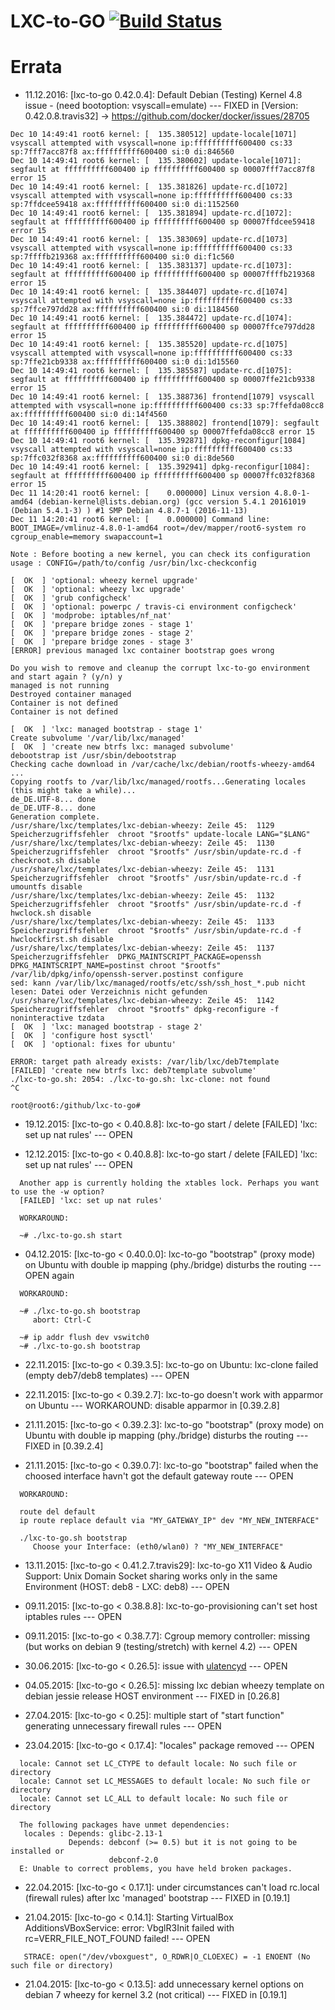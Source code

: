 # LXC-to-GO [![Build Status](https://travis-ci.org/plitc/lxc-to-go.svg?branch=master)](https://travis-ci.org/plitc/lxc-to-go)

Errata
======
* 11.12.2016: [lxc-to-go 0.42.0.4]: Default Debian (Testing) Kernel 4.8 issue - (need bootoption: vsyscall=emulate) --- FIXED in [Version: 0.42.0.8.travis32]
-> https://github.com/docker/docker/issues/28705
```
Dec 10 14:49:41 root6 kernel: [  135.380512] update-locale[1071] vsyscall attempted with vsyscall=none ip:ffffffffff600400 cs:33 sp:7fff7acc87f8 ax:ffffffffff600400 si:0 di:846560
Dec 10 14:49:41 root6 kernel: [  135.380602] update-locale[1071]: segfault at ffffffffff600400 ip ffffffffff600400 sp 00007fff7acc87f8 error 15
Dec 10 14:49:41 root6 kernel: [  135.381826] update-rc.d[1072] vsyscall attempted with vsyscall=none ip:ffffffffff600400 cs:33 sp:7ffdcee59418 ax:ffffffffff600400 si:0 di:1152560
Dec 10 14:49:41 root6 kernel: [  135.381894] update-rc.d[1072]: segfault at ffffffffff600400 ip ffffffffff600400 sp 00007ffdcee59418 error 15
Dec 10 14:49:41 root6 kernel: [  135.383069] update-rc.d[1073] vsyscall attempted with vsyscall=none ip:ffffffffff600400 cs:33 sp:7ffffb219368 ax:ffffffffff600400 si:0 di:f1c560
Dec 10 14:49:41 root6 kernel: [  135.383137] update-rc.d[1073]: segfault at ffffffffff600400 ip ffffffffff600400 sp 00007ffffb219368 error 15
Dec 10 14:49:41 root6 kernel: [  135.384407] update-rc.d[1074] vsyscall attempted with vsyscall=none ip:ffffffffff600400 cs:33 sp:7ffce797dd28 ax:ffffffffff600400 si:0 di:1184560
Dec 10 14:49:41 root6 kernel: [  135.384472] update-rc.d[1074]: segfault at ffffffffff600400 ip ffffffffff600400 sp 00007ffce797dd28 error 15
Dec 10 14:49:41 root6 kernel: [  135.385520] update-rc.d[1075] vsyscall attempted with vsyscall=none ip:ffffffffff600400 cs:33 sp:7ffe21cb9338 ax:ffffffffff600400 si:0 di:1d15560
Dec 10 14:49:41 root6 kernel: [  135.385587] update-rc.d[1075]: segfault at ffffffffff600400 ip ffffffffff600400 sp 00007ffe21cb9338 error 15
Dec 10 14:49:41 root6 kernel: [  135.388736] frontend[1079] vsyscall attempted with vsyscall=none ip:ffffffffff600400 cs:33 sp:7ffefda08cc8 ax:ffffffffff600400 si:0 di:14f4560
Dec 10 14:49:41 root6 kernel: [  135.388802] frontend[1079]: segfault at ffffffffff600400 ip ffffffffff600400 sp 00007ffefda08cc8 error 15
Dec 10 14:49:41 root6 kernel: [  135.392871] dpkg-reconfigur[1084] vsyscall attempted with vsyscall=none ip:ffffffffff600400 cs:33 sp:7ffc032f8368 ax:ffffffffff600400 si:0 di:8de560
Dec 10 14:49:41 root6 kernel: [  135.392941] dpkg-reconfigur[1084]: segfault at ffffffffff600400 ip ffffffffff600400 sp 00007ffc032f8368 error 15
Dec 11 14:20:41 root6 kernel: [    0.000000] Linux version 4.8.0-1-amd64 (debian-kernel@lists.debian.org) (gcc version 5.4.1 20161019 (Debian 5.4.1-3) ) #1 SMP Debian 4.8.7-1 (2016-11-13)
Dec 11 14:20:41 root6 kernel: [    0.000000] Command line: BOOT_IMAGE=/vmlinuz-4.8.0-1-amd64 root=/dev/mapper/root6-system ro cgroup_enable=memory swapaccount=1
```

```
Note : Before booting a new kernel, you can check its configuration
usage : CONFIG=/path/to/config /usr/bin/lxc-checkconfig

[  OK  ] 'optional: wheezy kernel upgrade'
[  OK  ] 'optional: wheezy lxc upgrade'
[  OK  ] 'grub configcheck'
[  OK  ] 'optional: powerpc / travis-ci environment configcheck'
[  OK  ] 'modprobe: iptables/nf_nat'
[  OK  ] 'prepare bridge zones - stage 1'
[  OK  ] 'prepare bridge zones - stage 2'
[  OK  ] 'prepare bridge zones - stage 3'
[ERROR] previous managed lxc container bootstrap goes wrong

Do you wish to remove and cleanup the corrupt lxc-to-go environment and start again ? (y/n) y
managed is not running
Destroyed container managed
Container is not defined
Container is not defined

[  OK  ] 'lxc: managed bootstrap - stage 1'
Create subvolume '/var/lib/lxc/managed'
[  OK  ] 'create new btrfs lxc: managed subvolume'
debootstrap ist /usr/sbin/debootstrap
Checking cache download in /var/cache/lxc/debian/rootfs-wheezy-amd64 ...
Copying rootfs to /var/lib/lxc/managed/rootfs...Generating locales (this might take a while)...
de_DE.UTF-8... done
de_DE.UTF-8... done
Generation complete.
/usr/share/lxc/templates/lxc-debian-wheezy: Zeile 45:  1129 Speicherzugriffsfehler  chroot "$rootfs" update-locale LANG="$LANG"
/usr/share/lxc/templates/lxc-debian-wheezy: Zeile 45:  1130 Speicherzugriffsfehler  chroot "$rootfs" /usr/sbin/update-rc.d -f checkroot.sh disable
/usr/share/lxc/templates/lxc-debian-wheezy: Zeile 45:  1131 Speicherzugriffsfehler  chroot "$rootfs" /usr/sbin/update-rc.d -f umountfs disable
/usr/share/lxc/templates/lxc-debian-wheezy: Zeile 45:  1132 Speicherzugriffsfehler  chroot "$rootfs" /usr/sbin/update-rc.d -f hwclock.sh disable
/usr/share/lxc/templates/lxc-debian-wheezy: Zeile 45:  1133 Speicherzugriffsfehler  chroot "$rootfs" /usr/sbin/update-rc.d -f hwclockfirst.sh disable
/usr/share/lxc/templates/lxc-debian-wheezy: Zeile 45:  1137 Speicherzugriffsfehler  DPKG_MAINTSCRIPT_PACKAGE=openssh DPKG_MAINTSCRIPT_NAME=postinst chroot "$rootfs" /var/lib/dpkg/info/openssh-server.postinst configure
sed: kann /var/lib/lxc/managed/rootfs/etc/ssh/ssh_host_*.pub nicht lesen: Datei oder Verzeichnis nicht gefunden
/usr/share/lxc/templates/lxc-debian-wheezy: Zeile 45:  1142 Speicherzugriffsfehler  chroot "$rootfs" dpkg-reconfigure -f noninteractive tzdata
[  OK  ] 'lxc: managed bootstrap - stage 2'
[  OK  ] 'configure host sysctl'
[  OK  ] 'optional: fixes for ubuntu'

ERROR: target path already exists: /var/lib/lxc/deb7template
[FAILED] 'create new btrfs lxc: deb7template subvolume'
./lxc-to-go.sh: 2054: ./lxc-to-go.sh: lxc-clone: not found
^C

root@root6:/github/lxc-to-go#
```

* 19.12.2015: [lxc-to-go < 0.40.8.8]: lxc-to-go start / delete [FAILED] 'lxc: set up nat rules' --- OPEN

* 12.12.2015: [lxc-to-go < 0.40.8.8]: lxc-to-go start / delete [FAILED] 'lxc: set up nat rules' --- OPEN

```
  Another app is currently holding the xtables lock. Perhaps you want to use the -w option?
  [FAILED] 'lxc: set up nat rules'

  WORKAROUND:

  ~# ./lxc-to-go.sh start
```

* 04.12.2015: [lxc-to-go < 0.40.0.0]: lxc-to-go "bootstrap" (proxy mode) on Ubuntu with double ip mapping (phy./bridge) disturbs the routing --- OPEN again

```
  WORKAROUND:

  ~# ./lxc-to-go.sh bootstrap
     abort: Ctrl-C

  ~# ip addr flush dev vswitch0
  ~# ./lxc-to-go.sh bootstrap
```

* 22.11.2015: [lxc-to-go < 0.39.3.5]: lxc-to-go on Ubuntu: lxc-clone failed (empty deb7/deb8 templates) --- OPEN

* 22.11.2015: [lxc-to-go < 0.39.2.7]: lxc-to-go doesn't work with apparmor on Ubuntu --- WORKAROUND: disable apparmor in [0.39.2.8]

* 21.11.2015: [lxc-to-go < 0.39.2.3]: lxc-to-go "bootstrap" (proxy mode) on Ubuntu with double ip mapping (phy./bridge) disturbs the routing --- FIXED in [0.39.2.4]

* 21.11.2015: [lxc-to-go < 0.39.0.7]: lxc-to-go "bootstrap" failed when the choosed interface havn't got the default gateway route --- OPEN

```
  WORKAROUND:

  route del default
  ip route replace default via "MY_GATEWAY_IP" dev "MY_NEW_INTERFACE"

  ./lxc-to-go.sh bootstrap
     Choose your Interface: (eth0/wlan0) ? "MY_NEW_INTERFACE"
```

* 13.11.2015: [lxc-to-go < 0.41.2.7.travis29]: lxc-to-go X11 Video & Audio Support: Unix Domain Socket sharing works only in the same Environment (HOST: deb8 - LXC: deb8) --- OPEN

* 09.11.2015: [lxc-to-go < 0.38.8.8]: lxc-to-go-provisioning can't set host iptables rules --- OPEN

* 09.11.2015: [lxc-to-go < 0.38.7.7]: Cgroup memory controller: missing (but works on debian 9 (testing/stretch) with kernel 4.2) --- OPEN

* 30.06.2015: [lxc-to-go < 0.26.5]: issue with [ulatencyd](https://packages.debian.org/stretch/ulatencyd) --- OPEN

* 04.05.2015: [lxc-to-go < 0.26.5]: missing lxc debian wheezy template on debian jessie release HOST environment --- FIXED in [0.26.8]

* 27.04.2015: [lxc-to-go < 0.25]: multiple start of "start function" generating unnecessary firewall rules --- OPEN

* 23.04.2015: [lxc-to-go < 0.17.4]: "locales" package removed --- OPEN

```
  locale: Cannot set LC_CTYPE to default locale: No such file or directory
  locale: Cannot set LC_MESSAGES to default locale: No such file or directory
  locale: Cannot set LC_ALL to default locale: No such file or directory

  The following packages have unmet dependencies:
   locales : Depends: glibc-2.13-1
             Depends: debconf (>= 0.5) but it is not going to be installed or
                      debconf-2.0
  E: Unable to correct problems, you have held broken packages.
```

* 22.04.2015: [lxc-to-go < 0.17.1]: under circumstances can't load rc.local (firewall rules) after lxc 'managed' bootstrap --- FIXED in [0.19.1]

* 21.04.2015: [lxc-to-go < 0.14.1]: Starting VirtualBox AdditionsVBoxService: error: VbglR3Init failed with rc=VERR_FILE_NOT_FOUND failed! --- OPEN

```
   STRACE: open("/dev/vboxguest", O_RDWR|O_CLOEXEC) = -1 ENOENT (No such file or directory)
```

* 21.04.2015: [lxc-to-go < 0.13.5]: add unnecessary kernel options on debian 7 wheezy for kernel 3.2 (not critical) --- FIXED in [0.19.1]


